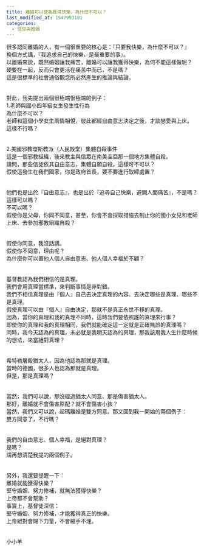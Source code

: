 ```yaml
---
title: 離婚可以使我獲得快樂，為什麼不可以？
last_modified_at: 1547993181
categories:
  - 信仰與婚姻
---
```


很多認同離婚的人，有一個很重要的核心是：『只要我快樂，為什麼不可以？』<br>換個方式講，『我追求自己的快樂，是最重要的事』。<br><!--more-->以離婚來說，既然婚姻讓我痛苦，離婚可以讓我獲得快樂，為何不能這樣做呢？<br>硬要在一起，反而只會更活在痛苦中而已，不是嗎？<br>這是很標準的社會通俗觀念所必然產生的推論與結論。<br><br><br>對此，我先提出兩個很極端很極端的例子：<br>1.老師與國小四年級女生發生性行為<br>為什麼不可以？<br>老師和這個小學女生兩情相悅，彼此都經自由意志決定之後，才談戀愛與上床。<br>這樣不行嗎？<br><br><br>2.美國邪教瓊斯教派（人民殿堂）集體自殺事件<br>這是一個邪教組織，後來教主與信眾在南美圭亞那一個地方集體自殺。<br>請問，那些信徒依其自由意志，集體自願自殺，這樣可不可以？<br>假使這發生在我們國家，你是政府首長，要不要進行取締處置？<br><br><br>他們也是出於『自由意志』，也是出於『追尋自己快樂，避開人間痛苦』，不是嗎？<br>這樣可以嗎？<br>不可以嗎？<br>假使你是父母，你同不同意，甚至，你會不會採取措施去制止你的國小女兒和老師上床、去參加邪教組織自殺？<br><br><br>假使你同意，我沒話講。<br>假使你不同意，理由呢？<br>為什麼你可以置他人個人自由意志、他人個人幸福於不顧？<br><br><br>基督教認為我們相信的是真理。<br>我們會用真理當標準，來判斷事情是非對錯。<br>我們不相信真理是由『個人』自己去決定真理的內容、去決定哪些是真理、哪些不是真理。<br>假使真理可以由『個人』自由決定，那就不是真正永世不移的真理。<br>因為，當你的真理和我的真理不同時，這時我們要依照誰的真理來行事？<br>即使你的真理和我的真理相同，我們就能確定這一定就是正確無誤的真理嗎？<br>同時，我今天認為的真理，未必就是我明天認為的真理，那我該用我人生什麼時候的想法，來當絕對真理？<br><br><br>希特勒屠殺猶太人，因為他認為那就是真理。<br>當時的德國，很多人也認為那就是真理。<br>但是，那是真理嗎？<br><br><br>當然，我們可以說，那沒經過猶太人同意、那是傷害猶太人。<br>那好，離婚就不會傷害原配？就不會傷害小孩？<br>當然，我們又可以說，起碼離婚是雙方同意。那又回到我一開始的兩個例子：<br>雙方同意了，不行嗎？<br><br><br>我們的自由意志、個人幸福，是絕對真理？<br>是嗎？<br>請再想清楚我提的兩個例子。<br><br><br>另外，我還要提醒一下：<br>離婚就能獲得快樂？<br>堅守婚姻、努力修補，就無法獲得快樂？<br>上帝都不會幫助？<br>事實上，基督徒深信：<br>堅守婚姻、努力修補，才能獲得真正的快樂。<br>上帝絕對會賜下力量，不會縮手不理。<br><br><br>小小羊
